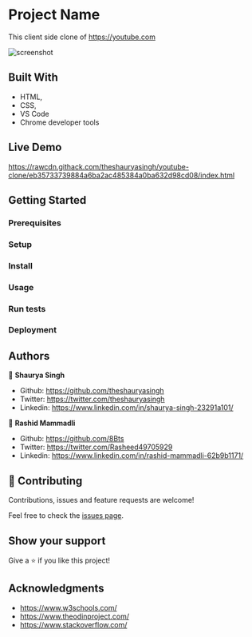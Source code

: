 # Project Name

This client side clone of https://youtube.com

![screenshot](https://github.com/theshauryasingh/youtube-clone/blob/feature-2/app_screenshot.png)

## Built With

- HTML,
- CSS,
- VS Code
- Chrome developer tools

## Live Demo

https://rawcdn.githack.com/theshauryasingh/youtube-clone/eb35733739884a6ba2ac485384a0ba632d98cd08/index.html


## Getting Started

### Prerequisites

### Setup

### Install

### Usage

### Run tests

### Deployment



## Authors

👤 **Shaurya Singh**

- Github: https://github.com/theshauryasingh
- Twitter: https://twitter.com/theshauryasingh
- Linkedin: https://www.linkedin.com/in/shaurya-singh-23291a101/

👤 **Rashid Mammadli**

- Github: https://github.com/8Bts
- Twitter: https://twitter.com/Rasheed49705929
- Linkedin: https://www.linkedin.com/in/rashid-mammadli-62b9b1171/

## 🤝 Contributing

Contributions, issues and feature requests are welcome!

Feel free to check the [issues page](issues/).

## Show your support

Give a ⭐️ if you like this project!

## Acknowledgments

- https://www.w3schools.com/
- https://www.theodinproject.com/
- https://www.stackoverflow.com/

